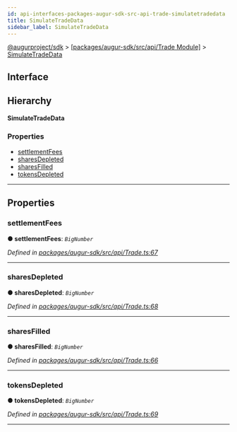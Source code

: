```yaml
---
id: api-interfaces-packages-augur-sdk-src-api-trade-simulatetradedata
title: SimulateTradeData
sidebar_label: SimulateTradeData
---
```


[@augurproject/sdk](api-readme.md) > [[packages/augur-sdk/src/api/Trade Module]](api-modules-packages-augur-sdk-src-api-trade-module.md) > [SimulateTradeData](api-interfaces-packages-augur-sdk-src-api-trade-simulatetradedata.md)

## Interface

## Hierarchy

**SimulateTradeData**

### Properties

* [settlementFees](api-interfaces-packages-augur-sdk-src-api-trade-simulatetradedata.md#settlementfees)
* [sharesDepleted](api-interfaces-packages-augur-sdk-src-api-trade-simulatetradedata.md#sharesdepleted)
* [sharesFilled](api-interfaces-packages-augur-sdk-src-api-trade-simulatetradedata.md#sharesfilled)
* [tokensDepleted](api-interfaces-packages-augur-sdk-src-api-trade-simulatetradedata.md#tokensdepleted)

---

## Properties

<a id="settlementfees"></a>

###  settlementFees

**● settlementFees**: *`BigNumber`*

*Defined in [packages/augur-sdk/src/api/Trade.ts:67](https://github.com/AugurProject/augur/blob/27cf7214d2/packages/augur-sdk/src/api/Trade.ts#L67)*

___
<a id="sharesdepleted"></a>

###  sharesDepleted

**● sharesDepleted**: *`BigNumber`*

*Defined in [packages/augur-sdk/src/api/Trade.ts:68](https://github.com/AugurProject/augur/blob/27cf7214d2/packages/augur-sdk/src/api/Trade.ts#L68)*

___
<a id="sharesfilled"></a>

###  sharesFilled

**● sharesFilled**: *`BigNumber`*

*Defined in [packages/augur-sdk/src/api/Trade.ts:66](https://github.com/AugurProject/augur/blob/27cf7214d2/packages/augur-sdk/src/api/Trade.ts#L66)*

___
<a id="tokensdepleted"></a>

###  tokensDepleted

**● tokensDepleted**: *`BigNumber`*

*Defined in [packages/augur-sdk/src/api/Trade.ts:69](https://github.com/AugurProject/augur/blob/27cf7214d2/packages/augur-sdk/src/api/Trade.ts#L69)*

___

